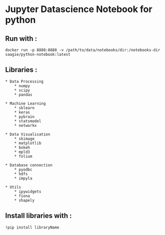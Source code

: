 # Jupyter Datascience Notebook for python

## Run with :
	docker run -p 8888:8888 -v /path/to/data/notebooks/dir:/notebooks-dir saagie/python-notebook:latest

## Libraries :
	* Data Processing
		* numpy
    	* scipy
		* pandas

	* Machine Learning
    	* sklearn
		* keras
    	* pybrain
    	* statsmodel
		* networkx

	* Data Visualisation
		* skimage
		* matplotlib
    	* bokeh
    	* mpld3
    	* folium

	* Database connection
		* pyodbc
    	* hdfs
		* impyla

	* Utils
    	* ipywidgets
		* fiona
 		* shapely

## Install libraries with :
	!pip install libraryName

